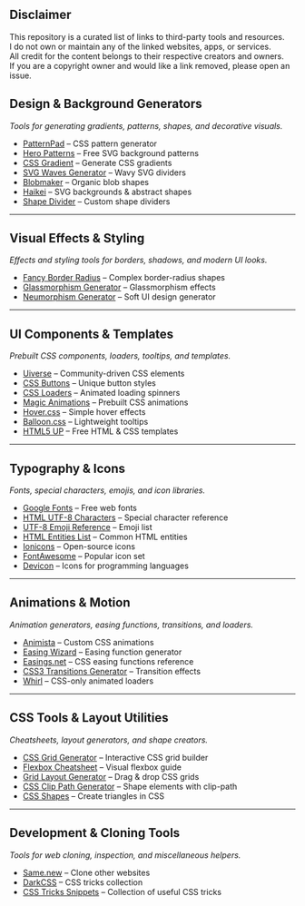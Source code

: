 ## Disclaimer
This repository is a curated list of links to third-party tools and resources.  
I do not own or maintain any of the linked websites, apps, or services.  
All credit for the content belongs to their respective creators and owners.  
If you are a copyright owner and would like a link removed, please open an issue.

## Design & Background Generators
*Tools for generating gradients, patterns, shapes, and decorative visuals.*  
- [PatternPad](https://patternpad.com/) – CSS pattern generator  
- [Hero Patterns](https://www.heropatterns.com/) – Free SVG background patterns  
- [CSS Gradient](https://cssgradient.io/) – Generate CSS gradients  
- [SVG Waves Generator](https://getwaves.io/) – Wavy SVG dividers  
- [Blobmaker](https://www.blobmaker.app/) – Organic blob shapes  
- [Haikei](https://app.haikei.app/) – SVG backgrounds & abstract shapes  
- [Shape Divider](https://www.shapedivider.app/) – Custom shape dividers  

---

## Visual Effects & Styling
*Effects and styling tools for borders, shadows, and modern UI looks.*  
- [Fancy Border Radius](https://9elements.github.io/fancy-border-radius/) – Complex border-radius shapes  
- [Glassmorphism Generator](https://hype4.academy/tools/glassmorphism-generator) – Glassmorphism effects  
- [Neumorphism Generator](https://neumorphism.io/) – Soft UI design generator  

---

## UI Components & Templates
*Prebuilt CSS components, loaders, tooltips, and templates.*  
- [Uiverse](https://uiverse.io/) – Community-driven CSS elements  
- [CSS Buttons](https://cssbuttons.io/) – Unique button styles  
- [CSS Loaders](https://cssloaders.github.io/) – Animated loading spinners  
- [Magic Animations](https://www.minimamente.com/project/magic/) – Prebuilt CSS animations  
- [Hover.css](https://ianlunn.github.io/Hover/) – Simple hover effects  
- [Balloon.css](https://kazzkiq.github.io/balloon.css/) – Lightweight tooltips  
- [HTML5 UP](https://html5up.net/) – Free HTML & CSS templates  

---

## Typography & Icons
*Fonts, special characters, emojis, and icon libraries.*  
- [Google Fonts](https://fonts.google.com/) – Free web fonts  
- [HTML UTF-8 Characters](https://www.w3schools.com/charsets/ref_utf_basic_latin.asp) – Special character reference  
- [UTF-8 Emoji Reference](https://www.w3schools.com/charsets/ref_emoji_smileys.asp) – Emoji list  
- [HTML Entities List](https://www.w3schools.com/charsets/ref_html_entities_a.asp) – Common HTML entities  
- [Ionicons](https://ionic.io/ionicons) – Open-source icons  
- [FontAwesome](https://fontawesome.com/) – Popular icon set  
- [Devicon](https://devicon.dev/) – Icons for programming languages  

---

## Animations & Motion
*Animation generators, easing functions, transitions, and loaders.*  
- [Animista](https://animista.net/) – Custom CSS animations  
- [Easing Wizard](https://easingwizard.com/) – Easing function generator  
- [Easings.net](https://easings.net/) – CSS easing functions reference  
- [CSS3 Transitions Generator](https://www.css3maker.com/css3-transition.html) – Transition effects  
- [Whirl](https://whirl.netlify.app/) – CSS-only animated loaders  

---

## CSS Tools & Layout Utilities
*Cheatsheets, layout generators, and shape creators.*  
- [CSS Grid Generator](https://cssgrid-generator.netlify.app/) – Interactive CSS grid builder  
- [Flexbox Cheatsheet](https://flexbox.malven.co/) – Visual flexbox guide  
- [Grid Layout Generator](https://layout.bradwoods.io/) – Drag & drop CSS grids  
- [CSS Clip Path Generator](https://bennettfeely.com/clippy/) – Shape elements with clip-path  
- [CSS Shapes](https://css-tricks.com/the-shapes-of-css/) – Create triangles in CSS  

---

## Development & Cloning Tools
*Tools for web cloning, inspection, and miscellaneous helpers.*  
- [Same.new](https://same.new/) – Clone other websites  
- [DarkCSS](https://darkcssweb.com/) – CSS tricks collection
- [CSS Tricks Snippets](https://css-tricks.com/snippets/css/) – Collection of useful CSS tricks  
